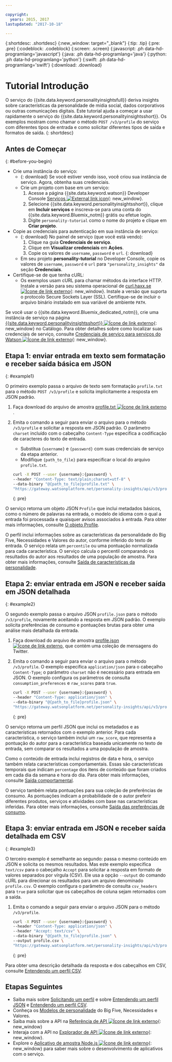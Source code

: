 ```yaml
---

copyright:
  years: 2015, 2017
lastupdated: "2017-10-18"

---
```


{:shortdesc: .shortdesc}
{:new_window: target="_blank"}
{:tip: .tip}
{:pre: .pre}
{:codeblock: .codeblock}
{:screen: .screen}
{:javascript: .ph data-hd-programlang='javascript'}
{:java: .ph data-hd-programlang='java'}
{:python: .ph data-hd-programlang='python'}
{:swift: .ph data-hd-programlang='swift'}
{:download: .download}

# Tutorial Introdução

O serviço do {{site.data.keyword.personalityinsightsfull}} deriva insights sobre características da personalidade de mídia social, dados corporativos ou outras comunicações digitais. Este tutorial ajuda a começar a usar rapidamente o serviço do {{site.data.keyword.personalityinsightsshort}}. Os exemplos mostram como chamar o método `POST /v3/profile` do serviço com diferentes tipos de entrada e como solicitar diferentes tipos de saída e formatos de saída.
{: shortdesc}

## Antes de Começar
{: #before-you-begin}

- Crie uma instância do serviço:
    - {: download} Se você estiver vendo isso, você criou sua instância de serviço. Agora, obtenha suas credenciais.
    - Crie um projeto com base em um serviço:
        1.  Acesse a página {{site.data.keyword.watson}} Developer Console [ Serviços ![External link icon](../../icons/launch-glyph.svg "External link icon")](https://console.{DomainName}/developer/watson/services){: new_window}. 
        1.  Selecione {{site.data.keyword.personalityinsightsshort}}, clique em **Incluir serviços** e inscreva-se para uma conta do {{site.data.keyword.Bluemix_notm}} grátis ou efetue login.
        1.  Digite `personality-tutorial` como o nome do projeto e clique em **Criar projeto**.
- Copie as credenciais para autenticação em sua instância de serviço:
    - {: download} No painel de serviço (que você está vendo):
        1.  Clique na guia **Credenciais de serviço**.
        1.  Clique em **Visualizar credenciais** em **Ações**.
        1.  Copie os valores de `username`, `password` e `url`.
        {: download}
    - Em seu projeto **personality-tutorial** no Developer Console, copie os valores de `username`, `password` e `url` para `"personality_insights"` da seção **Credenciais**.
- Certifique-se de que tenha cURL:
    - Os exemplos usam cURL para chamar métodos da interface HTTP. Instale a versão para seu sistema operacional de [curl.haxx.se ![Ícone de link externo](../../icons/launch-glyph.svg "Ícone de link externo")](https://curl.haxx.se/){: new_window}. Instale a versão que suporta o protocolo Secure Sockets Layer (SSL). Certifique-se de incluir o arquivo binário instalado em sua variável de ambiente `PATH`.

<!-- Remove this text after dedicated instances have the Developer Console: begin -->

Se você usar o {{site.data.keyword.Bluemix_dedicated_notm}}, crie uma instância de serviço na página [{{site.data.keyword.personalityinsightsshort}} ![Ícone de link externo](../../icons/launch-glyph.svg "Ícone de link externo")](https://console.{DomainName}/catalog/services/personality-insights/){: new_window} no Catálogo. Para obter detalhes sobre como localizar suas credenciais de serviço, consulte [Credenciais de serviço para serviços do Watson ![Ícone de link externo](../../icons/launch-glyph.svg "Ícone de link externo")](/docs/services/watson/getting-started-credentials.html#getting-credentials-manually){: new_window}.

<!-- Remove this text after dedicated instances have the Developer Console: end -->

## Etapa 1: enviar entrada em texto sem formatação e receber saída básica em JSON
{: #example1}

O primeiro exemplo passa o arquivo de texto sem formatação `profile.txt` para o método `POST /v3/profile` e solicita implicitamente a resposta em JSON padrão.

1.  Faça download do arquivo de amostra <a target="_blank" href="https://watson-developer-cloud.github.io/doc-tutorial-downloads/personality-insights/profile.txt" download="profile.txt">profile.txt <img src="../../icons/launch-glyph.svg" alt="Ícone de link externo" title="Ícone de link externo" class="style-scope doc-content"></a>.
1.  Emita o comando a seguir para enviar o arquivo para o método `/v3/profile` e solicitar a resposta em JSON padrão. O parâmetro `charset` incluído com o cabeçalho `Content-Type` especifica a codificação de caracteres do texto de entrada.
    -   Substitua `{username}` e `{password}` com suas credenciais de serviço da etapa anterior.
    -   Modifique `{path_to_file}` para especificar o local do arquivo `profile.txt`.

    ```bash
    curl -X POST --user {username}:{password} \
    --header "Content-Type: text/plain;charset=utf-8" \
    --data-binary "@{path_to_file}profile.txt" \
    "https://gateway.watsonplatform.net/personality-insights/api/v3/profile?version=2017-10-13"
    ```
    {: pre}

O serviço retorna um objeto JSON `Profile` que inclui metadados básicos, como o número de palavras na entrada, o modelo de idioma com o qual a entrada foi processada e quaisquer avisos associados à entrada. Para obter mais informações, consulte [O objeto Profile](/docs/services/personality-insights/output.html#outputJSON).

O perfil inclui informações sobre as características da personalidade do Big Five, Necessidades e Valores do autor, conforme inferido do texto de entrada. O serviço relata um `percentile` ou uma pontuação normalizada para cada característica. O serviço calcula o percentil comparando os resultados do autor aos resultados de uma população de amostra. Para obter mais informações, consulte [Saída de características da personalidade](/docs/services/personality-insights/output.html#traitJSON).

## Etapa 2: enviar entrada em JSON e receber saída em JSON detalhada
{: #example2}

O segundo exemplo passa o arquivo JSON `profile.json` para o método `/v3/profile`, novamente aceitando a resposta em JSON padrão. O exemplo solicita preferências de consumo e pontuações brutas para obter uma análise mais detalhada da entrada.

1.  Faça download do arquivo de amostra <a target="_blank" href="https://watson-developer-cloud.github.io/doc-tutorial-downloads/personality-insights/profile.json" download="profile.json">profile.json <img src="../../icons/launch-glyph.svg" alt="Ícone de link externo" title="Ícone de link externo" class="style-scope doc-content"></a>, que contém uma coleção de mensagens do Twitter.
1.  Emita o comando a seguir para enviar o arquivo para o método `/v3/profile`. O exemplo especifica `application/json` para o cabeçalho `Content-Type`; o parâmetro `charset` não é necessário para entrada em JSON. O exemplo configura os parâmetros de consulta `consumption_preferences` e `raw_scores` para `true`.

    ```bash
    curl -X POST --user {username}:{password} \
    --header "Content-Type: application/json" \
    --data-binary "@{path_to_file}profile.json" \
    "https://gateway.watsonplatform.net/personality-insights/api/v3/profile?version=2017-10-13&consumption_preferences=true&raw_scores=true"
    ```
    {: pre}

O serviço retorna um perfil JSON que inclui os metadados e as características retornados com o exemplo anterior. Para cada característica, o serviço também inclui um `raw_score`, que representa a pontuação do autor para a característica baseada unicamente no texto de entrada, sem comparar os resultados a uma população de amostra.

Como o conteúdo de entrada inclui registros de data e hora, o serviço também relata características comportamentais. Essas são características temporais que indicam `percentage` dos itens de conteúdo que foram criados em cada dia da semana e hora do dia. Para obter mais informações, consulte [Saída comportamental](/docs/services/personality-insights/output.html#behaviorJSON).

O serviço também relata pontuações para sua coleção de preferências de consumo. As pontuações indicam a probabilidade de o autor preferir diferentes produtos, serviços e atividades com base nas características inferidas. Para obter mais informações, consulte [Saída das preferências de consumo](/docs/services/personality-insights/output.html#preferenceJSON).

## Etapa 3: enviar entrada em JSON e receber saída detalhada em CSV
{: #example3}

O terceiro exemplo é semelhante ao segundo: passa o mesmo conteúdo em JSON e solicita os mesmos resultados. Mas este exemplo especifica `text/csv` para o cabeçalho `Accept` para solicitar a resposta em formato de valores separados por vírgula (CSV). Ele usa a opção `--output` do comando cURL para direcionar os resultados para um arquivo denominado `profile.csv`. O exemplo configura o parâmetro de consulta `csv_headers` para `true` para solicitar que os cabeçalhos de coluna sejam retornados com a saída.

1.  Emita o comando a seguir para enviar o arquivo JSON para o método `/v3/profile`.

    ```bash
    curl -X POST --user {username}:{password} \
    --header "Content-Type: application/json" \
    --header "Accept: text/csv" \
    --data-binary "@{path_to_file}profile.json" \
    --output profile.csv \
    "https://gateway.watsonplatform.net/personality-insights/api/v3/profile?version=2017-10-13&consumption_preferences=true&raw_scores=true&csv_headers=true"
    ```
    {: pre}

Para obter uma descrição detalhada da resposta e dos cabeçalhos em CSV, consulte [Entendendo um perfil CSV](/docs/services/personality-insights/output-csv.html).

## Etapas Seguintes

-   Saiba mais sobre [Solicitando um perfil](/docs/services/personality-insights/input.html) e sobre [Entendendo um perfil JSON](/docs/services/personality-insights/output.html) e [Entendendo um perfil CSV](/docs/services/personality-insights/output-csv.html).
-   Conheça os [Modelos de personalidade](/docs/services/personality-insights/models.html) do Big Five, Necessidades e Valores.
-   Saiba mais sobre a API na [Referência de API ![Ícone de link externo](../../icons/launch-glyph.svg "Ícone de link externo")](https://www.ibm.com/watson/developercloud/personality-insights/api/v3/){: new_window}
-   Interaja com a API no [Explorador de API ![Ícone de link externo](../../icons/launch-glyph.svg "Ícone de link externo")](https://watson-api-explorer.mybluemix.net/apis/personality-insights-v3){: new_window}.
-   Explore o [Aplicativo de amostra Node.js ![Ícone de link externo](../../icons/launch-glyph.svg "Ícone de link externo")](https://github.com/watson-developer-cloud/personality-insights-nodejs){: new_window} para saber mais sobre o desenvolvimento de aplicativos com o serviço.
